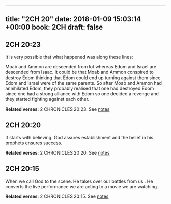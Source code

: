 
---
title: "2CH 20"
date: 2018-01-09 15:03:14 +00:00
book: 2CH
draft: false
---

## 2CH 20:23

It is very possible that what happened was along these lines:

Moab and Ammon are descended from lot whereas Edom and Israel are descended from Isaac. It could be that Moab and Ammon conspired to destroy Edom thinking that Edom could end up turning against them since Edom and Israel were of the same parents. So after Moab and Ammon had annihilated Edom, they probably realised that one had destroyed Edom since one had a strong alliance with Edom so one decided a revenge and they started fighting against each other.

**Related verses**: 2 CHRONICLES 20:23. See [notes](https://my.bible.com/notes/2808960584472322844)


## 2CH 20:20

It starts with believing. God assures establishment and the belief in his prophets ensures success.

**Related verses**: 2 CHRONICLES 20:20. See [notes](https://my.bible.com/notes/2808950007200998057)


## 2CH 20:15

When we call God to the scene. He takes over our battles from us . He converts the live performance we are acting to a movie we are watching 
.

**Related verses**: 2 CHRONICLES 20:15. See [notes](https://my.bible.com/notes/2808947376005046928)

